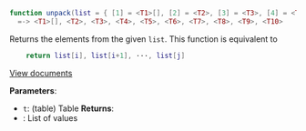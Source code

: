 ```lua
function unpack(list = { [1] = <T1>[], [2] = <T2>, [3] = <T3>, [4] = <T4>, [5] = <T5>, [6] = <T6>, [7] = <T7>, [8] = <T8>, [9] = <T9>, [10] = <T10>}) end
  =-> <T1>[], <T2>, <T3>, <T4>, <T5>, <T6>, <T7>, <T8>, <T9>, <T10>
```

Returns the elements from the given `list`. This function is equivalent to
```lua
    return list[i], list[i+1], ···, list[j]
```

[View documents](http://www.lua.org/manual/5.4/manual.html#pdf-unpack)

**Parameters**:
 - `t`: (table) Table
**Returns**:
 -  : List of values
